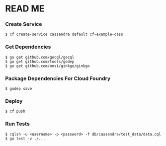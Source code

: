 # READ ME

### Create Service
```
$ cf create-service cassandra default cf-example-cass
```

### Get Dependencies
```
$ go get github.com/gocql/gocql
$ go get github.com/tools/godep
$ go get github.com/onsi/ginkgo/ginkgo
```

### Package Dependencies For Cloud Foundry
```
$ godep save
```

### Deploy
```
$ cf push
```

### Run Tests
```
$ cqlsh -u <username> -p <password> -f db/cassandra/test_data/data.cql
$ go test -v ./...
```